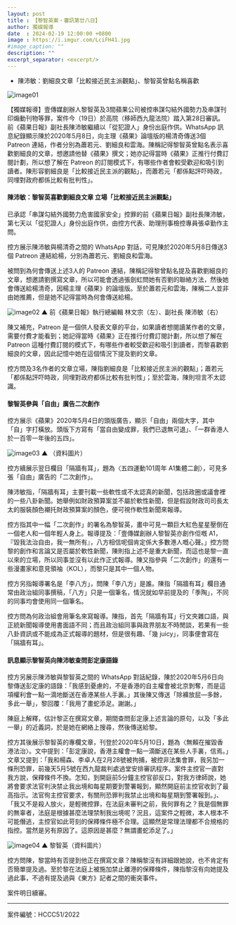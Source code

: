 ```yaml
---
layout: post
title : 【黎智英案・審訊第廿八日】
author: 獨媒報導
date  : 2024-02-19 12:00:00 +0800
image : https://i.imgur.com/LciFH41.jpg
#image_caption: ""
description: ""
excerpt_separator: <excerpt/>
---
```


- 陳沛敏：劉細良文章「比較接近民主派觀點」、黎智英曾點名稱喜歡

<excerpt/>

![image01](https://i.imgur.com/lcoBgvJ.png)

【獨媒報導】壹傳媒創辦人黎智英及3間蘋果公司被控串謀勾結外國勢力及串謀刊印煽動刊物等罪，案件今（19日）於高院（移師西九龍法院）踏入第28日審訊。前《蘋果日報》副社長陳沛敏繼續以「從犯證人」身份出庭作供。WhatsApp 訊息紀錄顯示陳於2020年5月8日，向主理《蘋果》論壇版的楊清奇傳送3個 Patreon 連結，作者分別為蕭若元、劉細良和雲海。陳稱記得黎智英曾點名表示喜歡劉細良的文章，想邀請他替《蘋果》撰文；她亦記得當時《蘋果》正推行付費訂閱計劃，所以想了解在 Patreon 的訂閱模式下，有哪些作者會較受歡迎和吸引到讀者。陳形容劉細良是「比較接近民主派的觀點」，而蕭若元「都係點評吓時政，同埋對政府都係比較有批判性」。

#### 陳沛敏：黎智英喜歡劉細良文章 立場「比較接近民主派觀點」

已承認「串謀勾結外國勢力危害國家安全」控罪的前《蘋果日報》副社長陳沛敏，第七天以「從犯證人」身份出庭作供，由控方代表、助理刑事檢控專員張卓勤作主問。

控方展示陳沛敏與楊清奇之間的 WhatsApp 對話，可見陳於2020年5月8日傳送3個 Patreon 連結給楊，分別為蕭若元、劉細良和雲海。

被問到為何會傳送上述3人的 Patreon 連結，陳稱記得黎曾點名提及喜歡劉細良的文章，想邀請劉撰寫文章，所以可能會透過張劍虹問她有否劉的聯絡方法，然後她會傳送給楊清奇，因楊主理《蘋果》的論壇版。至於蕭若元和雲海，陳稱二人並非由她推薦，但是她不記得當時為何會傳送給楊。

![image02](https://i.imgur.com/7gUIvBx.png)
▲ 前《蘋果日報》執行總編輯 林文宗（左）、副社長 陳沛敏（右）

陳又補充，Patreon 是一個供人發表文章的平台，如果讀者想閱讀某作者的文章，需要付費才能看到；她記得當時《蘋果》正在推行付費訂閱計劃，所以想了解在 Patreon 這種付費訂閱的模式下，有哪些作者較受歡迎和吸引到讀者，而黎喜歡劉細良的文章，因此記憶中她在這個情況下提及劉的文章。

控方問及3名作者的文章立場，陳指劉細良是「比較接近民主派的觀點」；蕭若元「都係點評吓時政，同埋對政府都係比較有批判性」；至於雲海，陳則坦言不太認識。

#### 黎智英參與「自由」廣告二次創作

控方展示《蘋果》2020年5月4日的頭版廣告，顯示「自由」兩個大字，其中「自」字打橫放。頭版下方寫有「當自由變成罪，我們已退無可退」、「一群香港人於一百零一年後的五四」。

![image03](https://i.imgur.com/aBptihI.png)
▲ （資料圖片）

控方續展示翌日欄目「隔牆有耳」，題為〈五四運動101周年 A1集體二創〉，可見多張「自由」廣告的「二次創作」。

陳沛敏指，「隔牆有耳」主要刊載一些軟性或不太認真的新聞，包括政圈或議會裡的一些八卦新聞。她舉例如財政預算案並不屬於軟性新聞，但是假設財政司司長太太的服裝顏色襯托財政預算案的顏色，便可視作軟性新聞來報導。

控方指其中一幅「二次創作」的署名為黎智英，畫中可見一顆巨大紅色星星壓倒在一個老人和一個年輕人身上。報導提及：「壹傳媒創辦人黎智英亦創作佢嘅 A1，『毀我法治自由，我一無所有』，八方相信呢個肯定係大多數港人嘅心聲。」控方問黎的創作和言論又是否屬於軟性新聞，陳則指上述不是重大新聞，而這也是黎一直以來的立場，所以同事並沒有以此作正式報導。陳又指參與「二次創作」的還有一些漫畫家和意見領袖（KOL），而黎只是其中一個人物。

控方另指報導署名是「李八方」，問陳「李八方」是誰。陳指「隔牆有耳」欄目通常由政治組同事撰稿，「八方」只是一個筆名，情況就如早前提及的「季陶」，不同的同事均會使用同一個筆名。

控方問為何政治組會用筆名來寫報導。陳指，首先「隔牆有耳」行文夾雜口語，與正統新聞報導使用書面語不同；而且政治組同事與政界朋友不時閒談，若果有一些八卦資訊或不能成為正式報導的題材，但是很有趣、「幾 juicy」，同事便會寫在「隔牆有耳」。

#### 訊息顯示黎智英向陳沛敏查問彭定康語錄

控方另展示陳沛敏與黎智英之間的 WhatsApp 對話紀錄，陳於2020年5月6日向黎傳送彭定康的語錄：「我感到憂慮的，不是香港的自主權會被北京剝奪，而是這項權利會一點一滴地斷送在香港某些人手裏。」其後陳又傳送「除褲放屁—多餘，多此一舉」，黎回覆：「我用了畫蛇添足。謝謝。」

陳庭上解釋，估計黎正在撰寫文章，期間查問彭定康上述言論的原句，以及「多此一舉」的近義詞，於是她在網絡上搜尋，然後傳送給黎。

控方其後展示黎智英的專欄文章，刊登於2020年5月10日，題為〈無賴在摧毀香港法治〉。文中提到：「彭定康說，香港主權會一點一滴斷送在某些人手裏，信焉。」文章又提到：「我和楊森、李卓人在2月28號被拘捕，被控非法集會罪，我另加一條刑恐罪，前幾天5月5號在西九龍裁判處過堂安排審訊程序。案件主控官一直對我方說，保釋條件不換。怎知，到開庭前5分鐘主控官卻反口，對我方律師說，她將會要求法官判決禁止我出境和每星期要到警署報到，顯然開庭前主控官收到了最高指示。法官徇主控官要求，有關刑恐罪判我禁止出境和每星期到警署報到。」、「我又不是殺人放火，是輕微控罪，在法庭未審判之前，我何罪有之？我是個無罪的無辜者，法庭是根據甚麼法理禁制我出境呢？況且，這案件之輕微，本人根本不可能僭逃，主控官如此苛刻的保釋條件極不合理。這顯然是常理法理都不合規格的指控。當然是另有原因了。這原因是甚麼？無謂畫蛇添足了。」

![image04](https://i.imgur.com/dqEoA3I.png)
▲ 黎智英（資料圖片）

控方問陳，黎當時有否提到他正在撰寫文章？陳稱黎沒有詳細跟她說，也不肯定有否簡單提及過。至於黎在法庭上被施加禁止離港的保釋條件，陳指黎沒有向她提及過此事，不過有提及過與《東方》記者之間的衝突事件。

案件明日續審。

---

案件編號：HCCC51/2022
